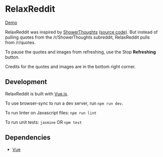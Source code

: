 # RelaxReddit

[Demo](http://relaxreddit.snapmagic.com)

RelaxReddit was inspired by [ShowerThoughts](http://jaja321.github.io/ShowerThoughts/) ([source code](https://github.com/Jaja321/ShowerThoughts)). But instead of pulling quotes from the /r/ShowerThoughts subreddit, RelaxReddit pulls from /r/quotes.

To pause the quotes and images from refreshing, use the Stop **Refreshing** button.

Credits for the quotes and images are in the bottom right corner.

## Development

RelaxReddit is built with [Vue.js](http://vuejs.org/).

To use browser-sync to run a dev server, run `npm run dev`.

To run linter on Javascript files: `npm run lint`

To run unit tests: `jasmine` OR `npm test`

## Dependencies

* [Vue](https://unpkg.com/vue@3/dist/vue.global.js)
